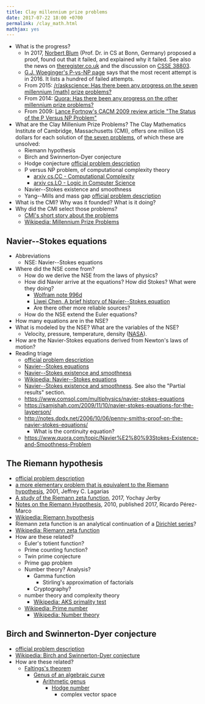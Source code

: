 ```yaml
---
title: Clay millennium prize problems
date: 2017-07-22 18:00 +0700
permalink: /clay_math.html
mathjax: yes
---
```


- What is the progress?
    - In 2017, [Norbert Blum](http://theory.cs.uni-bonn.de/blum/blum.var) (Prof. Dr. in CS at Bonn, Germany)
    proposed a proof, found out that it failed, and explained why it failed.
    See also the news on [theregister.co.uk](https://www.theregister.co.uk/2017/08/31/pnp_proof_fails_yet_again/)
    and the discussion on [CSSE 38803](https://cstheory.stackexchange.com/questions/38803/is-norbert-blums-2017-proof-that-p-ne-np-correct).
    - [G.J. Woeginger's P-vs-NP page](https://www.win.tue.nl/~gwoegi/P-versus-NP.htm)
    says that the most recent attempt is in 2016. It lists a hundred of failed attempts.
    - From 2015: [/r/askscience: Has there been any progress on the seven millennium [math] prize problems?](https://www.reddit.com/r/askscience/comments/2shpn7/has_there_been_any_progress_on_the_seven/)
    - From 2014: [Quora: Has there been any progress on the other millennium prize problems?](https://www.quora.com/Has-there-been-any-progress-on-the-other-Millennium-Prize-Problems)
    - From 2009: [Lance Fortnow's CACM 2009 review article "The Status of the P Versus NP Problem"](https://cacm.acm.org/magazines/2009/9/38904-the-status-of-the-p-versus-np-problem/fulltext)
- What are the Clay Millenium Prize Problems?
The Clay Mathematics Institute of Cambridge, Massachusetts (CMI),
offers one million US dollars for each solution of [the seven problems](http://www.claymath.org/millennium-problems),
of which these are unsolved:
    - Riemann hypothesis
    - Birch and Swinnerton-Dyer conjecture
    - Hodge conjecture
    [official problem description](http://www.claymath.org/sites/default/files/hodge.pdf)
    - P versus NP problem, of computational complexity theory
        - [arxiv cs.CC - Computational Complexity](https://arxiv.org/list/cs.CC/recent)
        - [arxiv cs.LO - Logic in Computer Science](https://arxiv.org/list/cs.LO/recent)
    - Navier--Stokes existence and smoothness
    - Yang--Mills and mass gap
    [official problem description](http://www.claymath.org/sites/default/files/yangmills.pdf)
- What is the CMI? Why was it founded? What is it doing?
- Why did the CMI select those problems?
    - [CMI's short story about the problems](http://www.claymath.org/millennium-problems/millennium-prize-problems)
    - [Wikipedia: Millennium Prize Problems](https://en.wikipedia.org/wiki/Millennium_Prize_Problems)

## Navier--Stokes equations

- Abbreviations
    - NSE: Navier--Stokes equations
- Where did the NSE come from?
    - How do we derive the NSE from the laws of physics?
    - How did Navier arrive at the equations? How did Stokes? What were they doing?
        - [Wolfram note 996d](https://www.wolframscience.com/reference/notes/996d)
        - [Liwei Chen, A brief history of Navier--Stokes equation](http://liwei-chen.blogspot.co.id/2007/09/brief-history-of-navier-stokes-equation.html)
        - Are there other more reliable sources?
    - How do the NSE extend the Euler equations?
- How many equations are in the NSE?
- What is modeled by the NSE? What are the variables of the NSE?
    - Velocity, pressure, temperature, density ([NASA](https://www.grc.nasa.gov/www/k-12/airplane/nseqs.html)).
- How are the Navier-Stokes equations derived from Newton's laws of motion?
- Reading triage
    - [official problem description](http://www.claymath.org/sites/default/files/navierstokes.pdf)
    - [Navier--Stokes equations](https://en.wikipedia.org/wiki/Navier%E2%80%93Stokes_equations)
    - [Navier--Stokes existence and smoothness](https://en.wikipedia.org/wiki/Navier%E2%80%93Stokes_existence_and_smoothness)
    - [Wikipedia: Navier--Stokes equations](https://en.wikipedia.org/wiki/Navier%E2%80%93Stokes_equations)
    - [Navier--Stokes existence and smoothness](https://en.wikipedia.org/wiki/Navier%E2%80%93Stokes_existence_and_smoothness).
    See also the "Partial results" section.
    - https://www.comsol.com/multiphysics/navier-stokes-equations
    - https://samjshah.com/2009/11/10/navier-stokes-equations-for-the-layperson/
    - http://notes.dpdx.net/2006/10/06/penny-smiths-proof-on-the-navier-stokes-equations/
        - What is the continuity equation?
    - https://www.quora.com/topic/Navier%E2%80%93Stokes-Existence-and-Smoothness-Problem

## The Riemann hypothesis

- [official problem description](http://www.claymath.org/sites/default/files/official_problem_description.pdf)
- [a more elementary problem that is equivalent to the Riemann hypothesis](http://www.math.lsa.umich.edu/~lagarias/doc/elementaryrh.pdf), 2001, Jeffrey C. Lagarias
- [A study of the Riemann zeta function](https://arxiv.org/abs/1707.01754), 2017, Yochay Jerby
- [Notes on the Riemann Hypothesis](https://arxiv.org/abs/1707.01770), 2010, published 2017, Ricardo Pérez-Marco
- [Wikipedia: Riemann hypothesis](https://en.wikipedia.org/wiki/Riemann_hypothesis)
- Riemann zeta function is an analytical continuation of a [Dirichlet series](https://en.wikipedia.org/wiki/Dirichlet_series)?
- [Wikipedia: Riemann zeta function](https://en.wikipedia.org/wiki/Riemann_zeta_function)
- How are these related?
    - Euler's totient function?
    - Prime counting function?
    - Twin prime conjecture
    - Prime gap problem
    - Number theory? Analysis?
        - Gamma function
            - Stirling's approximation of factorials
        - Cryptography?
    - number theory and complexity theory
        - [Wikipedia: AKS primality test](https://en.wikipedia.org/wiki/AKS_primality_test)
    - [Wikipedia: Prime number](https://en.wikipedia.org/wiki/Prime_number)
        - [Wikipedia: Number theory](https://en.wikipedia.org/wiki/Number_theory)

## Birch and Swinnerton-Dyer conjecture

- [official problem description](http://www.claymath.org/sites/default/files/birchswin.pdf)
- [Wikipedia: Birch and Swinnerton-Dyer conjecture](https://en.wikipedia.org/wiki/Birch_and_Swinnerton-Dyer_conjecture)
- How are these related?
    - [Faltings's theorem](https://en.wikipedia.org/wiki/Faltings%27s_theorem)
        - [Genus of an algebraic curve](https://en.wikipedia.org/wiki/Genus_(mathematics)#Algebraic_geometry)
            - [Arithmetic genus](https://en.wikipedia.org/wiki/Arithmetic_genus)
                - [Hodge number](https://en.wikipedia.org/wiki/Hodge_theory)
                     - complex vector space
